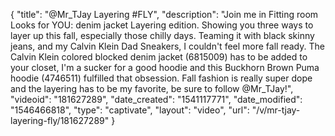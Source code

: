 {
    "title": "@Mr_TJay Layering #FLY",
    "description": "Join me in Fitting room Looks for YOU: denim jacket Layering edition. Showing you three ways to layer up this fall, especially those chilly days. Teaming it with black skinny jeans, and my Calvin Klein Dad Sneakers, I couldn't feel more fall ready. The Calvin Klein colored blocked denim jacket (6815009) has to be added to your closet, I'm a sucker for a good hoodie and this Buckhorn Brown Puma hoodie (4746511) fulfilled that obsession.  Fall fashion is really super dope and the layering has to be my favorite, be sure to follow @Mr_TJay!",
    "videoid": "181627289",
    "date_created": "1541117771",
    "date_modified": "1546466818",
    "type": "captivate",
    "layout": "video",
    "url": "\/v\/mr-tjay-layering-fly\/181627289"
}